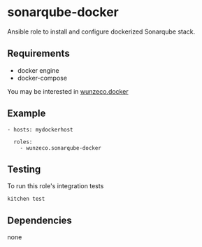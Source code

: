 sonarqube-docker
==============

Ansible role to install and configure dockerized Sonarqube stack.

## Requirements

- docker engine
- docker-compose

You may be interested in [wunzeco.docker]


## Example

```
- hosts: mydockerhost

  roles:
    - wunzeco.sonarqube-docker
```


## Testing

To run this role's integration tests

```
kitchen test
```


## Dependencies

none

[wunzeco.docker]: https://github.com/wunzeco/ansible-docker
